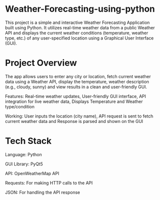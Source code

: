 # Weather-Forecasting-using-python
This project is a simple and interactive Weather Forecasting Application built using Python. It utilizes real-time weather data from a public Weather API and displays the current weather conditions (temperature, weather type, etc.) of any user-specified location using a Graphical User Interface (GUI).

# Project Overview
The app allows users to enter any city or location, fetch current weather data using a Weather API, display the temperature, weather description (e.g., cloudy, sunny) and view results in a clean and user-friendly GUI.

Features: Real-time weather updates, User-friendly GUI interface, API integration for live weather data, Displays Temperature and Weather type/condition

Working: User inputs the location (city name), API request is sent to fetch current weather data and Response is parsed and shown on the GUI

# Tech Stack
Language: Python

GUI Library: PyQt5

API: OpenWeatherMap API

Requests: For making HTTP calls to the API

JSON: For handling the API response
